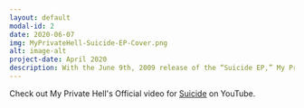 ```yaml
---
layout: default
modal-id: 2
date: 2020-06-07
img: MyPrivateHell-Suicide-EP-Cover.png
alt: image-alt
project-date: April 2020
description: With the June 9th, 2009 release of the “Suicide EP,” My Private Hell’s second EP in a 4 year span, critics and fans will experience a band that has come a long way since 2005’s most impressive debut EP. My Private Hell took their music to new heights while retaining the core value they’ve always embodied and embraced since their inception, which is to create music to inspire people to fuel their creativity, push originality, find their uniqueness and stand up for what's right. If the first EP focused on the bands brutal, unforgiving sound, the Suicide EP focuses on the bands musical experimentation and expansion. Stand out tracks include Suicide, Temptation and SVD. Check out My Private Hell's Official video for <a href="https://www.youtube.com/watch?v=MuR2TlijYPE">Suicide</a> on YouTube. 
---
```

Check out My Private Hell's Official video for <a href="https://www.youtube.com/watch?v=MuR2TlijYPE">Suicide</a> on YouTube. 
